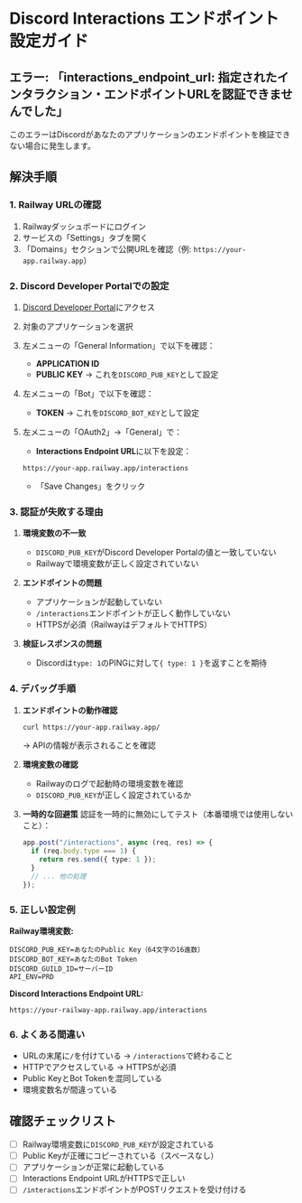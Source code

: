# Discord Interactions エンドポイント設定ガイド

## エラー: 「interactions_endpoint_url: 指定されたインタラクション・エンドポイントURLを認証できませんでした」

このエラーはDiscordがあなたのアプリケーションのエンドポイントを検証できない場合に発生します。

## 解決手順

### 1. Railway URLの確認
1. Railwayダッシュボードにログイン
2. サービスの「Settings」タブを開く
3. 「Domains」セクションで公開URLを確認（例: `https://your-app.railway.app`）

### 2. Discord Developer Portalでの設定

1. [Discord Developer Portal](https://discord.com/developers/applications)にアクセス
2. 対象のアプリケーションを選択
3. 左メニューの「General Information」で以下を確認：
   - **APPLICATION ID**
   - **PUBLIC KEY** → これを`DISCORD_PUB_KEY`として設定

4. 左メニューの「Bot」で以下を確認：
   - **TOKEN** → これを`DISCORD_BOT_KEY`として設定

5. 左メニューの「OAuth2」→「General」で：
   - **Interactions Endpoint URL**に以下を設定：
   ```
   https://your-app.railway.app/interactions
   ```
   - 「Save Changes」をクリック

### 3. 認証が失敗する理由

1. **環境変数の不一致**
   - `DISCORD_PUB_KEY`がDiscord Developer Portalの値と一致していない
   - Railwayで環境変数が正しく設定されていない

2. **エンドポイントの問題**
   - アプリケーションが起動していない
   - `/interactions`エンドポイントが正しく動作していない
   - HTTPSが必須（RailwayはデフォルトでHTTPS）

3. **検証レスポンスの問題**
   - Discordは`type: 1`のPINGに対して`{ type: 1 }`を返すことを期待

### 4. デバッグ手順

1. **エンドポイントの動作確認**
   ```bash
   curl https://your-app.railway.app/
   ```
   → APIの情報が表示されることを確認

2. **環境変数の確認**
   - Railwayのログで起動時の環境変数を確認
   - `DISCORD_PUB_KEY`が正しく設定されているか

3. **一時的な回避策**
   認証を一時的に無効にしてテスト（本番環境では使用しないこと）：
   ```typescript
   app.post("/interactions", async (req, res) => {
     if (req.body.type === 1) {
       return res.send({ type: 1 });
     }
     // ... 他の処理
   });
   ```

### 5. 正しい設定例

**Railway環境変数:**
```
DISCORD_PUB_KEY=あなたのPublic Key（64文字の16進数）
DISCORD_BOT_KEY=あなたのBot Token
DISCORD_GUILD_ID=サーバーID
API_ENV=PRD
```

**Discord Interactions Endpoint URL:**
```
https://your-railway-app.railway.app/interactions
```

### 6. よくある間違い

- URLの末尾に`/`を付けている → `/interactions`で終わること
- HTTPでアクセスしている → HTTPSが必須
- Public KeyとBot Tokenを混同している
- 環境変数名が間違っている

## 確認チェックリスト

- [ ] Railway環境変数に`DISCORD_PUB_KEY`が設定されている
- [ ] Public Keyが正確にコピーされている（スペースなし）
- [ ] アプリケーションが正常に起動している
- [ ] Interactions Endpoint URLがHTTPSで正しい
- [ ] `/interactions`エンドポイントがPOSTリクエストを受け付ける